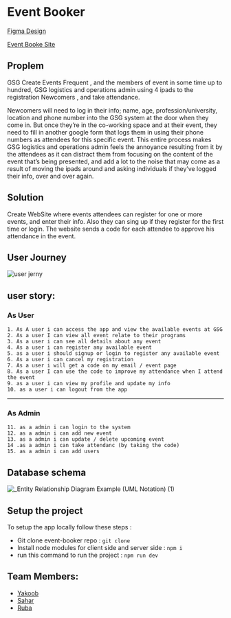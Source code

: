 # Event Booker 

[Figma Design](https://www.figma.com/file/1TG0gAAmL4qvqlhIlieYv1/event-booker?node-id=0%3A1&viewport=1114%2C1177%2C0.09017345309257507)

[Event Booke Site](https://github.com/GSG-K3/event-booker)

## Proplem
GSG Create Events Frequent , and the members of event in some time up to hundred, GSG logistics and operations admin using 4 ipads to the registration Newcomers , and take attendance.

Newcomers will need to log in their info; name, age, profession/university, location and phone number into the GSG system at the door when they come in. But once they’re in the co-working space and at their event, they need to fill in another google form that logs them in using their phone numbers as attendees for this specific event. This entire process makes GSG logistics and operations admin  feels the annoyance resulting from it by the attendees as it can distract them from focusing on the content of the event that’s being presented, and add a lot to the noise that may come as a result of moving the ipads around and asking individuals if they’ve logged their info, over and over again. 

## Solution
Create WebSite where events attendees can register for one or more events, and enter their info. Also they can sing up if they register for the first time or login.  The website sends a code for each attendee to approve his attendance in the event.

##  User Journey

![user jerny](https://user-images.githubusercontent.com/7718220/79892228-e3867280-840a-11ea-9081-6e5a4807752c.png)


## user story:
  ### As User
    1. As A user i can access the app and view the available events at GSG
    2. As a user I can view all event relate to their programs
    3. As a user i can see all details about any event 
    4. As a user i can register any available event
    5. as a user i should signup or login to register any available event
    6. As a user i can cancel my registration
    7. As a user i will get a code on my email / event page
    8. As a user I can use the code to improve my attendance when I attend the event
    9. as a user i can view my profile and update my info
    10. as a user i can logout from the app
   
---

  ### As Admin  
    11. as a admin i can login to the system
    12. as a admin i can add new event
    13. as a admin i can update / delete upcoming event
    14 .as a admin i can take attendanc (by taking the code)
    15. as a admin i can add users
    
 ## Database schema   
   ![_Entity Relationship Diagram Example (UML Notation) (1)](https://user-images.githubusercontent.com/7718220/79893024-1f6e0780-840c-11ea-88a0-d9416adf58e3.png)
   
 ## Setup the project 
 To setup the app locally follow these steps :

 - Git clone event-booker repo : `git clone`
 - Install node modules for client side and server side : `npm i`
 - run this command to run the project : `npm run dev`
 
 ## Team Members: 
 - [Yakoob](https://github.com/YakoobHammouri)
 - [Sahar](https://github.com/SaharFroukh)
 - [Ruba](https://github.com/rubasider)
